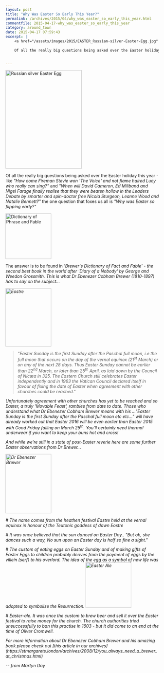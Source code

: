 ```yaml
---
layout: post
title: "Why Was Easter So Early This Year?"
permalink: /archives/2015/04/why_was_easter_so_early_this_year.html
commentfile: 2015-04-17-why_was_easter_so_early_this_year
category: around_town
date: 2015-04-17 07:59:43
excerpt: |
    <a href="/assets/images/2015/EASTER_Russian-silver-Easter-Egg.jpg" title="See larger version of - Russian silver Easter Egg"><img src="/assets/images/2015/EASTER_Russian-silver-Easter-Egg_thumb.jpg" width="150" height="194" alt="Russian silver Easter Egg" class="right" /></a>
    
    Of all the really big questions being asked over the Easter holiday this year - like <em>"How come Fireman Stevie won 'The Voice' and not flame haired Lucy who really can sing?"</em> and <em>"When will David Cameron, Ed Miliband and Nigel Farage finally realise that they were beaten hollow in the Leaders Debate by smarter and spin-doctor free Nicola Sturgeon, Leanne Wood and Natalie Bennett?"</em> the one question that foxes us all is <em>"Why was Easter so flipping early?"</em>
    

---
```


<a href="/assets/images/2015/EASTER_Russian-silver-Easter-Egg.jpg" title="See larger version of - Russian silver Easter Egg"><img src="/assets/images/2015/EASTER_Russian-silver-Easter-Egg_thumb.jpg" width="250" height="324" alt="Russian silver Easter Egg" class="right" /></a>

Of all the really big questions being asked over the Easter holiday this year - like <em>"How come Fireman Stevie won 'The Voice' and not flame haired Lucy who really can sing?"</em> and <em>"When will David Cameron, Ed Miliband and Nigel Farage finally realise that they were beaten hollow in the Leaders Debate by smarter and spin-doctor free Nicola Sturgeon, Leanne Wood and Natalie Bennett?"</em> the one question that foxes us all is <em>"Why was Easter so flipping early?"</em>

<a href="/assets/images/2015/EASTER_Dictionary_of_Phrase_and_Fable.jpg" title="See larger version of - Dictionary of Phrase and Fable"><img src="/assets/images/2015/EASTER_Dictionary_of_Phrase_and_Fable_thumb.jpg" width="150" alt="Dictionary of Phrase and Fable" class="photo right" /></a>

The answer is to be found in <em>'Brewer's Dictionary of Fact and Fable' - the second best book in the world after <em>'Diary of a Nobody'</em> by George and Weedon Grossmith. This is what Dr Ebenezer Cobham Brewer (1810-1897) has to say on the subject...

<a href="/assets/images/2015/EASTER_Eostre.jpg" title="See larger version of - Eostre"><img src="/assets/images/2015/EASTER_Eostre_thumb.jpg" width="150" height="192" alt="Eostre" class="photo right" /></a>

> "Easter Sunday is the first Sunday after the Paschal full moon, i.e the full moon that occurs on the day of the vernal equinox (21<sup>st</sup> March) or on any of the next 28 days. Thus Easter Sunday cannot be earlier than 22<sup>nd</sup> March, or later than 25<sup>th</sup> April, as laid down by the Council of Nicæa in 325. The Eastern Church still celebrates Easter independently and in 1963 the Vatican Council declared itself in favour of fixing the date of Easter when agreement with other churches could be reached."

Unfortunately agreement with other churches has yet to be reached and so Easter, a truly <em>'Movable Feast'</em>, rambles from date to date. Those who understand what Dr Ebenezer Cobham Brewer means with his <em>..."Easter Sunday is the first Sunday after the Paschal full moon etc etc..."</em> will have already worked out that Easter 2016 will be even earlier than Easter 2015 with Good Friday falling on March 25<sup>th</sup>. You'll certainly need thermal underwear if you want to keep your buns hot and cross!

<div markdown="1" class="box">
And while we're still in a state of post-Easter reverie here are some further Easter observations from Dr Brewer...

<a href="/assets/images/2015/EASTER_Dr_Ebenezer_Brewer.jpg" title="See larger version of - Dr Ebenezer Brewer"><img src="/assets/images/2015/EASTER_Dr_Ebenezer_Brewer_thumb.jpg" width="150" height="195" alt="Dr Ebenezer Brewer" class="photo right" /></a>

\# The name comes from the heathen festival Eastre held at the vernal equinox in honour of the Teutonic goddess of dawn Eostre

\# It was once believed that the sun danced on Easter Day..
"But oh, she dances such a way,
No sun upon an Easter day
Is half so fine a sight."

\# The custom of eating eggs on Easter Sunday and of making gifts of Easter Eggs to children probably derives from the payment of eggs by the villein (serf) to his overlord. The idea of the egg as a symbol of new life was adopted to symbolise the Resurrection.
<a href="/assets/images/2015/EASTER_Easter_Ale.jpg" title="See larger version of - Easter Ale"><img src="/assets/images/2015/EASTER_Easter_Ale_thumb.jpg" width="150"  alt="Easter Ale" class="photo right" /></a>

\# Easter-ale. It was once the custom to brew beer and sell it over the Easter festival to raise money for the church. The church authorities tried unsuccessfully to ban this practise in 1603 - but it did come to an end at the time of Oliver Cromwell.

</div>
<em>For more information about Dr Ebenezer Cobham Brewer and his amazing book please check out [this article in our archives](https://stmargarets.london/archives/2008/12/you_always_need_a_brewer_at_christmas.html)
</em>

<cite>-- from Martyn Day</cite>
